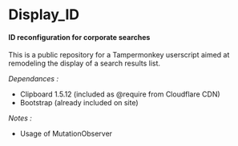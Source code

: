 # Display_ID
#### ID reconfiguration for corporate searches

This is a public repository for a Tampermonkey userscript aimed at remodeling the display of a search results list.

_Dependances :_
- Clipboard 1.5.12 (included as @require from Cloudflare CDN)
- Bootstrap (already included on site)

_Notes :_
- Usage of MutationObserver
